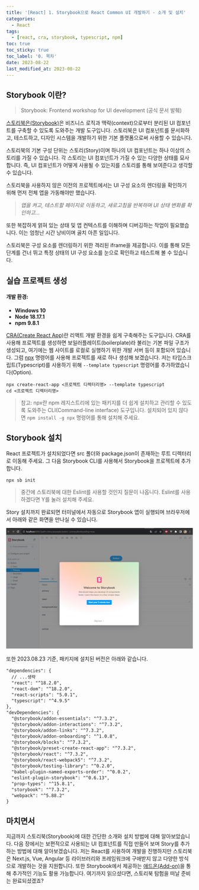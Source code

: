 ```yaml
---
title: '[React] 1. Storybook으로 React Common UI 개발하기 - 소개 및 설치'
categories:
  - React
tags:
  - [react, cra, storybook, typescript, npm]
toc: true
toc_sticky: true
toc_label: '0. 목차'
date: 2023-08-22
last_modified_at: 2023-08-22
---
```


## Storybook 이란?

> Storybook: Frontend workshop for UI development
> (공식 문서 발췌)

[스토리북은(Storybook)](https://storybook.js.org/)은 비즈니스 로직과 맥락(context)으로부터 분리된 UI 컴포넌트를 구축할 수 있도록 도와주는 개발 도구입니다. 스토리북은 UI 컴포넌트를 문서화하고, 테스트하고, 디자인 시스템을 개발하기 위한 기본 플랫폼으로써 사용할 수 있습니다.

스토리북의 기본 구성 단위는 스토리(Story)이며 하나의 UI 컴포넌트는 하나 이상의 스토리를 가질 수 있습니다. 각 스토리는 UI 컴포넌트가 가질 수 있는 다양한 상태를 묘사합니다. 즉, UI 컴포넌트가 어떻게 사용될 수 있는지를 스토리를 통해 보여준다고 생각할 수 있습니다.

스토리북을 사용하지 않은 이전의 프로젝트에서는 UI 구성 요소의 렌더링을 확인하기 위해 먼저 전체 앱을 가동해야만 했습니다.

> _앱을 켜고, 테스트할 페이지로 이동하고, 새로고침을 반복하며 UI 상태 변화를 확인하고..._

또한 복잡하게 얽혀 있는 상태 및 앱 컨텍스트를 이해하며 디버깅하는 작업이 필요했습니다. 이는 엄청난 시간 낭비이며 골치 아픈 일입니다.

스토리북은 구성 요소를 렌더링하기 위한 격리된 iframe을 제공합니다. 이를 통해 모든 단계를 건너 뛰고 특정 상태의 UI 구성 요소를 눈으로 확인하고 테스트해 볼 수 있습니다.

## 실습 프로젝트 생성

#### 개발 환경:

- **Windows 10**
- **Node 18.17.1**
- **npm 9.8.1**

[CRA(Create React App)](https://create-react-app.dev/)란 리액트 개발 환경을 쉽게 구축해주는 도구입니다. CRA를 사용해 프로젝트를 생성하면 보일러플레이트(boilerplate)라 불리는 기본 파일 구조가 생성되고, 여기에는 웹 사이트를 로컬로 실행하기 위한 개발 서버 등이 포함되어 있습니다. 그럼 [npx](https://docs.npmjs.com/cli/v8/commands/npx) 명령어를 사용해 프로젝트를 새로 하나 생성해 보겠습니다. 저는 타입스크립트(Typescript)를 사용하기 위해 `--template typescript` 명령어를 추가하였습니다(Option).

```console
npx create-react-app <프로젝트 디렉터리명> --template typescript
cd <프로젝트 디렉터리명>
```

> 참고: npx란 npm 레지스트리에 있는 패키지를 더 쉽게 설치하고 관리할 수 있도록 도와주는 CLI(Command-line interface) 도구입니다. 설치되어 있지 않다면 `npm install -g npx` 명령어를 통해 설치해 주세요.

## Storybook 설치

React 프로젝트가 설치되었다면 src 폴더와 package.json이 존재하는 루트 디렉터리로 이동해 주세요. 그 다음 Storybook CLI를 사용해서 Storybook을 프로젝트에 추가합니다.

```console
npx sb init
```

> 중간에 스토리북에 대한 Eslint를 사용할 것인지 질문이 나옵니다. Eslint를 사용하겠다면 Y를 눌러 설치해 주세요.

Story 설치까지 완료되면 터미널에서 자동으로 Storybook 앱이 실행되며 브라우저에서 아래와 같은 화면을 만나실 수 있습니다.

![Storybook init](/assets/images/React/Storybook%20init.PNG)

또한 2023.08.23 기준, 패키지에 설치된 버전은 아래와 같습니다.

```jsonc
"dependencies": {
  // ...생략
  "react": "^18.2.0",
  "react-dom": "^18.2.0",
  "react-scripts": "5.0.1",
  "typescript": "^4.9.5"
},
"devDependencies": {
  "@storybook/addon-essentials": "^7.3.2",
  "@storybook/addon-interactions": "^7.3.2",
  "@storybook/addon-links": "^7.3.2",
  "@storybook/addon-onboarding": "^1.0.8",
  "@storybook/blocks": "^7.3.2",
  "@storybook/preset-create-react-app": "^7.3.2",
  "@storybook/react": "^7.3.2",
  "@storybook/react-webpack5": "^7.3.2",
  "@storybook/testing-library": "^0.2.0",
  "babel-plugin-named-exports-order": "^0.0.2",
  "eslint-plugin-storybook": "^0.6.13",
  "prop-types": "^15.8.1",
  "storybook": "^7.3.2",
  "webpack": "^5.88.2"
}
```

## 마치면서

지금까지 스토리북(Storybook)에 대한 간단한 소개와 설치 방법에 대해 알아보았습니다. 다음 장에서는 보편적으로 사용되는 UI 컴포넌트를 직접 만들어 보며 Story를 추가하는 방법에 대해 알아보겠습니다. 저는 React를 사용하여 개발을 진행하지만 스토리북은 Next.js, Vue, Angular 등 라이브러리와 프레임워크에 구애받지 않고 다양한 방식으로 개발하는 것을 지원합니다. 또한 Storybook에서 제공하는 [애드온(Add-on)](https://storybook.js.org/tutorials/intro-to-storybook/react/ko/using-addons/)을 통해 추가적인 기능도 활용 가능합니다. 여기까지 읽으셨다면, 스토리북 탐험을 떠날 준비는 완료되셨겠죠?
